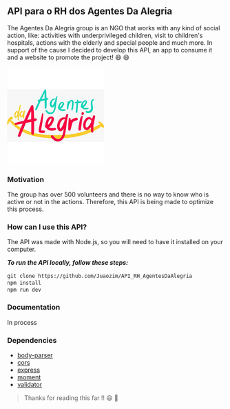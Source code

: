## API para o RH dos Agentes Da Alegria
  The Agentes Da Alegria group is an NGO that works with any kind of social action,
  like: activities with underprivileged children, visit to children's hospitals, actions with the elderly and special people and much more. 
  In support of the cause I decided to develop this API, an app to consume it and a website to promote the project!  :smile: :smile:

![logo image](./src/logo.jpg)

### Motivation
  The group has over 500 volunteers and there is no way to know who is active or not in the actions.
  Therefore, this API is being made to optimize this process.

### How can I use this API?
  The API was made with Node.js, so you will need to have it installed on your computer.

  ***To run the API locally, follow these steps:***
```
git clone https://github.com/Juaozim/API_RH_AgentesDaAlegria
npm install
npm run dev
```
### Documentation
  In process

### Dependencies
- [body-parser](https://www.npmjs.com/package/body-parser)
- [cors](https://www.npmjs.com/package/cors)
- [express](https://www.npmjs.com/package/express)
- [moment](https://www.npmjs.com/package/moment)
- [validator](https://www.npmjs.com/package/validator)
  
  
> Thanks for reading this far !!   :smile: :yellow_heart:
